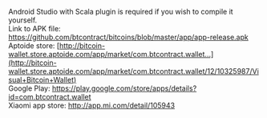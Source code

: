 Android Studio with Scala plugin is required if you wish to compile it yourself.  
Link to APK file: https://github.com/btcontract/bitcoins/blob/master/app/app-release.apk  
Aptoide store: [http://bitcoin-wallet.store.aptoide.com/app/market/com.btcontract.wallet...](http://bitcoin-wallet.store.aptoide.com/app/market/com.btcontract.wallet/12/10325987/Visual+Bitcoin+Wallet)  
Google Play: https://play.google.com/store/apps/details?id=com.btcontract.wallet  
Xiaomi app store: http://app.mi.com/detail/105943
